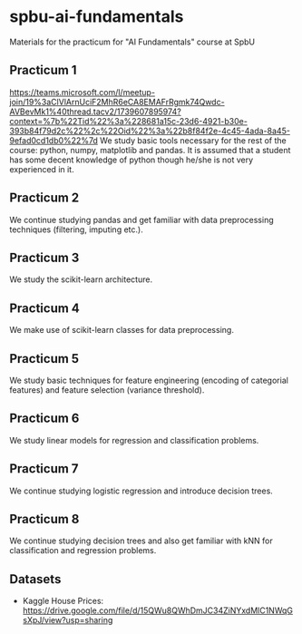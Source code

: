 # spbu-ai-fundamentals
Materials for the practicum for "AI Fundamentals" course  at SpbU

## Practicum 1
https://teams.microsoft.com/l/meetup-join/19%3aClVlArnUciF2MhR6eCA8EMAFrRgmk74Qwdc-AVBevMk1%40thread.tacv2/1739607895974?context=%7b%22Tid%22%3a%228681a15c-23d6-4921-b30e-393b84f79d2c%22%2c%22Oid%22%3a%22b8f84f2e-4c45-4ada-8a45-9efad0cd1db0%22%7d
We study basic tools necessary for the rest of the course: python, numpy, matplotlib and pandas. It is assumed that a student has some decent knowledge of python though he/she is not very experienced in it.

## Practicum 2

We continue studying pandas and get familiar with data preprocessing techniques (filtering, imputing etc.).

## Practicum 3

We study the scikit-learn architecture.

## Practicum 4

We make use of scikit-learn classes for data preprocessing.

## Practicum 5

We study basic techniques for feature engineering (encoding of categorial features) and feature selection (variance threshold).

## Practicum 6

We study linear models for regression and classification problems.

## Practicum 7

We continue studying logistic regression and introduce decision trees.

## Practicum 8

We continue studying decision trees and also get familiar with kNN for classification and regression problems.

## Datasets

* Kaggle House Prices: https://drive.google.com/file/d/15QWu8QWhDmJC34ZiNYxdMlC1NWqGsXpJ/view?usp=sharing
